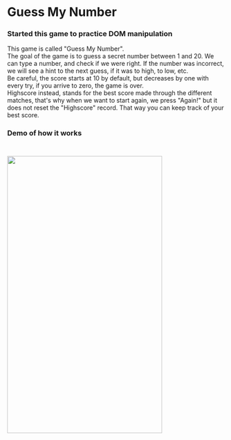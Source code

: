 # Guess My Number 
### Started this game to practice DOM manipulation

<p text-align="left">This game is called "Guess My Number". 
<br>
The goal of the game is to guess a secret number between 1 and 20. We can type a number, and check if we were right. If the number was incorrect, we will see a hint to the next guess, if it was to high, to low, etc. 
<br>
Be careful, the score starts at 10 by default, but decreases by one with every try, if you arrive to zero, the game is over.
<br> 
Highscore instead, stands for the best score made through the different matches, that's why when we want to start again, we press "Again!" but it does not reset the "Highscore" record. That way you can keep track of your best score.
</p>
<h3> Demo of how it works<h3>
<p text-align="center">
<br>
<img src="img/guessMyNumberGif.gif" width="358" height="639" />
</p>
